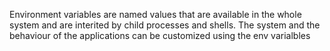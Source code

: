 Environment variables are named values that are available in the whole system and are interited by child processes and shells. The system and the behaviour of the applications can be customized using the env varialbles
